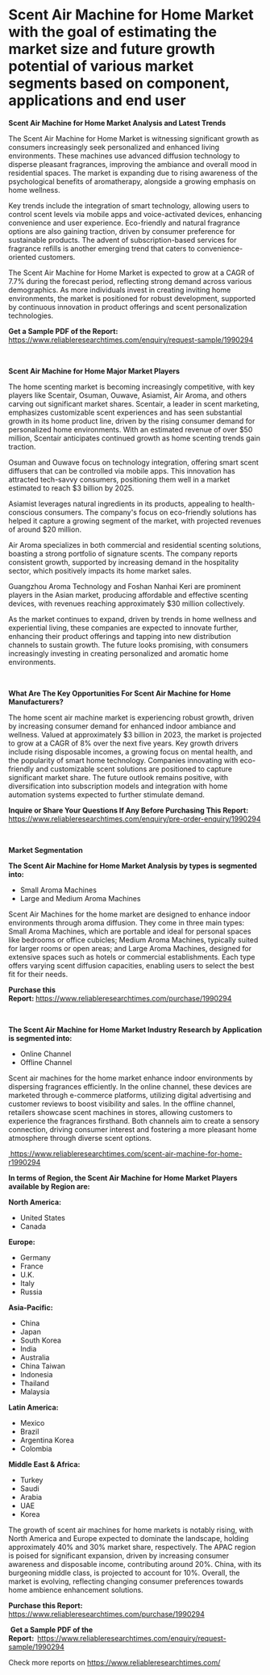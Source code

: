 <p><h1>Scent Air Machine for Home Market with the goal of estimating the market size and future growth potential of various market segments based on component, applications and end user</h1></p><p><strong>Scent Air Machine for Home Market Analysis and Latest Trends</strong></p>
<p><p>The Scent Air Machine for Home Market is witnessing significant growth as consumers increasingly seek personalized and enhanced living environments. These machines use advanced diffusion technology to disperse pleasant fragrances, improving the ambiance and overall mood in residential spaces. The market is expanding due to rising awareness of the psychological benefits of aromatherapy, alongside a growing emphasis on home wellness. </p><p>Key trends include the integration of smart technology, allowing users to control scent levels via mobile apps and voice-activated devices, enhancing convenience and user experience. Eco-friendly and natural fragrance options are also gaining traction, driven by consumer preference for sustainable products. The advent of subscription-based services for fragrance refills is another emerging trend that caters to convenience-oriented customers. </p><p>The Scent Air Machine for Home Market is expected to grow at a CAGR of 7.7% during the forecast period, reflecting strong demand across various demographics. As more individuals invest in creating inviting home environments, the market is positioned for robust development, supported by continuous innovation in product offerings and scent personalization technologies.</p></p>
<p><strong>Get a Sample PDF of the Report:&nbsp;</strong> <a href="https://www.reliableresearchtimes.com/enquiry/request-sample/1990294?utm_campaign=2326&utm_medium=2&utm_source=Github&utm_content=ia&utm_term=05042025&utm_id=scent-air-machine-for-home">https://www.reliableresearchtimes.com/enquiry/request-sample/1990294</a></p>
<p>&nbsp;</p>
<p><strong>Scent Air Machine for Home Major Market Players</strong></p>
<p><p>The home scenting market is becoming increasingly competitive, with key players like Scentair, Osuman, Ouwave, Asiamist, Air Aroma, and others carving out significant market shares. Scentair, a leader in scent marketing, emphasizes customizable scent experiences and has seen substantial growth in its home product line, driven by the rising consumer demand for personalized home environments. With an estimated revenue of over $50 million, Scentair anticipates continued growth as home scenting trends gain traction.</p><p>Osuman and Ouwave focus on technology integration, offering smart scent diffusers that can be controlled via mobile apps. This innovation has attracted tech-savvy consumers, positioning them well in a market estimated to reach $3 billion by 2025. </p><p>Asiamist leverages natural ingredients in its products, appealing to health-conscious consumers. The company's focus on eco-friendly solutions has helped it capture a growing segment of the market, with projected revenues of around $20 million.</p><p>Air Aroma specializes in both commercial and residential scenting solutions, boasting a strong portfolio of signature scents. The company reports consistent growth, supported by increasing demand in the hospitality sector, which positively impacts its home market sales. </p><p>Guangzhou Aroma Technology and Foshan Nanhai Keri are prominent players in the Asian market, producing affordable and effective scenting devices, with revenues reaching approximately $30 million collectively. </p><p>As the market continues to expand, driven by trends in home wellness and experiential living, these companies are expected to innovate further, enhancing their product offerings and tapping into new distribution channels to sustain growth. The future looks promising, with consumers increasingly investing in creating personalized and aromatic home environments.</p></p>
<p>&nbsp;</p>
<p><strong>What Are The Key Opportunities For Scent Air Machine for Home Manufacturers?</strong></p>
<p><p>The home scent air machine market is experiencing robust growth, driven by increasing consumer demand for enhanced indoor ambiance and wellness. Valued at approximately $3 billion in 2023, the market is projected to grow at a CAGR of 8% over the next five years. Key growth drivers include rising disposable incomes, a growing focus on mental health, and the popularity of smart home technology. Companies innovating with eco-friendly and customizable scent solutions are positioned to capture significant market share. The future outlook remains positive, with diversification into subscription models and integration with home automation systems expected to further stimulate demand.</p></p>
<p><strong>Inquire or Share Your Questions If Any Before Purchasing This Report:</strong> <a href="https://www.reliableresearchtimes.com/enquiry/pre-order-enquiry/1990294?utm_campaign=2326&utm_medium=2&utm_source=Github&utm_content=ia&utm_term=05042025&utm_id=scent-air-machine-for-home">https://www.reliableresearchtimes.com/enquiry/pre-order-enquiry/1990294</a></p>
<p>&nbsp;</p>
<p><strong>Market Segmentation</strong></p>
<p><strong>The Scent Air Machine for Home Market Analysis by types is segmented into:</strong></p>
<p><ul><li>Small Aroma Machines</li><li>Large and Medium Aroma Machines</li></ul></p>
<p><p>Scent Air Machines for the home market are designed to enhance indoor environments through aroma diffusion. They come in three main types: Small Aroma Machines, which are portable and ideal for personal spaces like bedrooms or office cubicles; Medium Aroma Machines, typically suited for larger rooms or open areas; and Large Aroma Machines, designed for extensive spaces such as hotels or commercial establishments. Each type offers varying scent diffusion capacities, enabling users to select the best fit for their needs.</p></p>
<p><strong>Purchase this Report:&nbsp;</strong><a href="https://www.reliableresearchtimes.com/purchase/1990294?utm_campaign=2326&utm_medium=2&utm_source=Github&utm_content=ia&utm_term=05042025&utm_id=scent-air-machine-for-home">https://www.reliableresearchtimes.com/purchase/1990294</a></p>
<p>&nbsp;</p>
<p><strong>The Scent Air Machine for Home Market Industry Research by Application is segmented into:</strong></p>
<p><ul><li>Online Channel</li><li>Offline Channel</li></ul></p>
<p><p>Scent air machines for the home market enhance indoor environments by dispersing fragrances efficiently. In the online channel, these devices are marketed through e-commerce platforms, utilizing digital advertising and customer reviews to boost visibility and sales. In the offline channel, retailers showcase scent machines in stores, allowing customers to experience the fragrances firsthand. Both channels aim to create a sensory connection, driving consumer interest and fostering a more pleasant home atmosphere through diverse scent options.</p></p>
<p><a href="https://www.reliableresearchtimes.com/scent-air-machine-for-home-r1990294?utm_campaign=2326&utm_medium=2&utm_source=Github&utm_content=ia&utm_term=05042025&utm_id=scent-air-machine-for-home">&nbsp;https://www.reliableresearchtimes.com/scent-air-machine-for-home-r1990294</a></p>
<p><strong>In terms of Region, the Scent Air Machine for Home Market Players available by Region are:</strong></p>
<p>
    <p> <strong> North America: </strong>
        <ul>
            <li>United States</li>
            <li>Canada</li>
        </ul>
        </p> 
    <p> <strong> Europe: </strong>
        <ul>
            <li>Germany</li>
            <li>France</li>
            <li>U.K.</li>
            <li>Italy</li>
            <li>Russia</li>
        </ul>
        </p> 
    <p> <strong> Asia-Pacific: </strong>
        <ul>
            <li>China</li>
            <li>Japan</li>
            <li>South Korea</li>
            <li>India</li>
            <li>Australia</li>
            <li>China Taiwan</li>
            <li>Indonesia</li>
            <li>Thailand</li>
            <li>Malaysia</li>
        </ul>
        </p> 
    <p> <strong> Latin America: </strong>
        <ul>
            <li>Mexico</li>
            <li>Brazil</li>
            <li>Argentina Korea</li>
            <li>Colombia</li>
        </ul>
        </p> 
    <p> <strong> Middle East & Africa: </strong>
        <ul>
            <li>Turkey</li>
            <li>Saudi</li>
            <li>Arabia</li>
            <li>UAE</li>
            <li>Korea</li>
        </ul>
    </p>
    </p>
<p><p>The growth of scent air machines for home markets is notably rising, with North America and Europe expected to dominate the landscape, holding approximately 40% and 30% market share, respectively. The APAC region is poised for significant expansion, driven by increasing consumer awareness and disposable income, contributing around 20%. China, with its burgeoning middle class, is projected to account for 10%. Overall, the market is evolving, reflecting changing consumer preferences towards home ambience enhancement solutions.</p></p>
<p><strong>Purchase this Report: </strong><a href="https://www.reliableresearchtimes.com/purchase/1990294?utm_campaign=2326&utm_medium=2&utm_source=Github&utm_content=ia&utm_term=05042025&utm_id=scent-air-machine-for-home">https://www.reliableresearchtimes.com/purchase/1990294</a></p>
<p>&nbsp;<strong>Get a Sample PDF of the Report:&nbsp;&nbsp;</strong><a href="https://www.reliableresearchtimes.com/enquiry/request-sample/1990294?utm_campaign=2326&utm_medium=2&utm_source=Github&utm_content=ia&utm_term=05042025&utm_id=scent-air-machine-for-home">https://www.reliableresearchtimes.com/enquiry/request-sample/1990294</a></p>
<p><strong></strong></p>
<p>Check more reports on <a href="https://www.reliableresearchtimes.com/?utm_campaign=2326&utm_medium=2&utm_source=Github&utm_content=ia&utm_term=05042025&utm_id=scent-air-machine-for-home">https://www.reliableresearchtimes.com/</a></p>